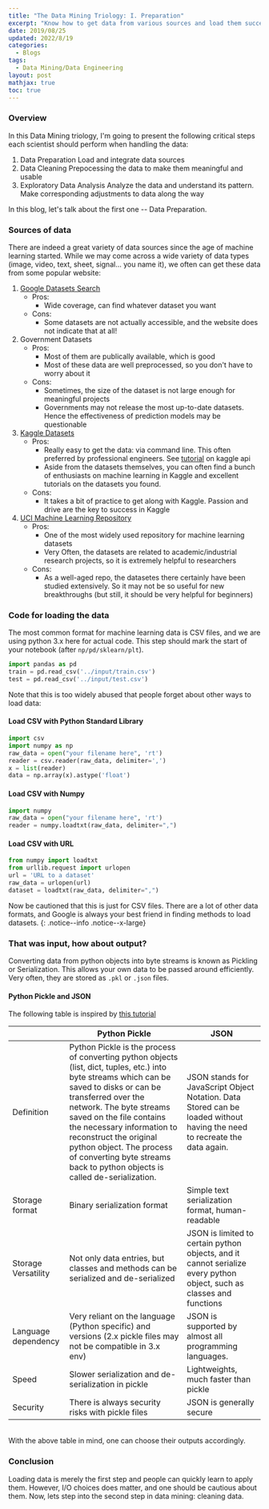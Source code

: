 ```yaml
---
title: "The Data Mining Triology: I. Preparation"
excerpt: "Know how to get data from various sources and load them successfully"
date: 2019/08/25
updated: 2022/8/19
categories:
  - Blogs
tags: 
  - Data Mining/Data Engineering
layout: post
mathjax: true
toc: true
---
```

### Overview
In this Data Mining triology, I\'m going to present the following critical steps each scientist should perform when handling the data:
1. Data Preparation
  Load and integrate data sources
2. Data Cleaning
  Prepocessing the data to make them meaningful and usable
3. Exploratory Data Analysis
  Analyze the data and understand its pattern. Make corresponding adjustments to data along the way

In this blog, let\'s talk about the first one -- Data Preparation.
### Sources of data
There are indeed a great variety of data sources since the age of machine learning started. While we may come across a wide variety of data types (image, video, text, sheet, signal... you name it), we often can get these data from some popular website:
1. [Google Datasets Search](https://toolbox.google.com/datasetsearch)
   - Pros:
     - Wide coverage, can find whatever dataset you want
   - Cons:
     - Some datasets are not actually accessible, and the website does not indicate that at all!
2. Government Datasets
   - Pros:
     - Most of them are publically available, which is good
     - Most of these data are well preprocessed, so you don\'t have to worry about it
   - Cons:
     - Sometimes, the size of the dataset is not large enough for meaningful projects
     - Governments may not release the most up-to-date datasets. Hence the effectiveness of prediction models may be questionable
3. [Kaggle Datasets](https://www.kaggle.com/datasets)
   - Pros:
     - Really easy to get the data: via command line. This often preferred by professional engineers. See [tutorial](https://www.kaggle.com/docs/api) on kaggle api
     - Aside from the datasets themselves, you can often find a bunch of enthusiasts on machine learning in Kaggle and excellent tutorials on the datasets you found.
   - Cons:
     - It takes a bit of practice to get along with Kaggle. Passion and drive are the key to success in Kaggle
4. [UCI Machine Learning Repository](https://archive.ics.uci.edu/ml/index.php)
   - Pros:
     - One of the most widely used repository for machine learning datasets
     - Very Often, the datasets are related to academic/industrial research projects, so it is extremely helpful to researchers
   - Cons:
     - As a well-aged repo, the datasetes there certainly have been studied extensively. So it may not be so useful for new breakthroughs (but still, it should be very helpful for beginners)

### Code for loading the data
The most common format for machine learning data is CSV files, and we are using python 3.x here for actual code.
This step should mark the start of your notebook (after `np/pd/sklearn/plt`). 
```python
import pandas as pd
train = pd.read_csv('../input/train.csv')
test = pd.read_csv('../input/test.csv')
```
Note that this is too widely abused that people forget about other ways to load data:
#### Load CSV with Python Standard Library
```python
import csv
import numpy as np
raw_data = open("your filename here", 'rt')
reader = csv.reader(raw_data, delimiter=',')
x = list(reader)
data = np.array(x).astype('float')
```
#### Load CSV with Numpy
```python
import numpy
raw_data = open("your filename here", 'rt')
reader = numpy.loadtxt(raw_data, delimiter=",")
```

#### Load CSV with URL
```python
from numpy import loadtxt
from urllib.request import urlopen
url = 'URL to a dataset'
raw_data = urlopen(url)
dataset = loadtxt(raw_data, delimiter=",")
```
Now be cautioned that this is just for CSV files. There are a lot of other data formats, and Google is always your best friend in finding methods to load datasets.
{: .notice--info .notice--x-large}

### That was input, how about output?
Converting data from python objects into byte streams is known as Pickling or Serialization. This allows your own data to be passed around efficiently. Very often, they are stored as `.pkl` or `.json` files. 


#### Python Pickle and JSON
The following table is inspired by [this tutorial](https://www.educba.com/python-pickle-vs-json/)

|                  | Python Pickle                                        | JSON | 
| --------         | --------                                               | ------    | 
| Definition       | Python Pickle is the process of converting python objects (list, dict, tuples, etc.) into byte streams which can be saved to disks or can be transferred over the network. The byte streams saved on the file contains the necessary information to reconstruct the original python object. The process of converting byte streams back to python objects is called de-serialization.                   | JSON stands for JavaScript Object Notation. Data Stored can be loaded without having the need to recreate the data again.| 
| Storage format   | Binary serialization format                            | Simple text serialization format, human-readable  | 
| Storage Versatility          | Not only data entries, but classes and methods can be serialized and de-serialized | JSON is limited to certain python objects, and it cannot serialize every python object, such as classes and functions| 
| Language dependency| Very reliant on the language (Python specific) and versions (2.x pickle files may not be compatible in 3.x env)           | JSON is supported by almost all programming languages.|
| Speed | Slower serialization and de-serialization in pickle | Lightweights, much faster than pickle|
| Security | There is always security risks with pickle files | JSON is generally secure|

<br/>
With the above table in mind, one can choose their outputs accordingly.

### Conclusion
Loading data is merely the first step and people can quickly learn to apply them. However, I/O choices does matter, and one should be cautious about them. Now, lets step into the second step in data mining: cleaning data.